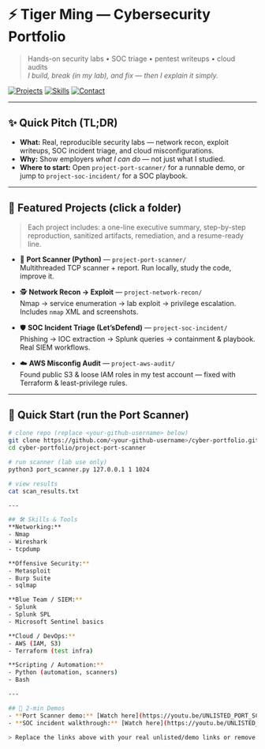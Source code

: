 <!-- ===== README: Cyber Portfolio ===== -->
# ⚡ Tiger Ming — Cybersecurity Portfolio
> Hands-on security labs • SOC triage • pentest writeups • cloud audits  
> _I build, break (in my lab), and fix — then I explain it simply._

[![Projects](https://img.shields.io/badge/Projects-4-green)]()
[![Skills](https://img.shields.io/badge/Skills-Nmap%20%7C%20Python%20%7C%20Splunk%20%7C%20AWS-blue)]()
[![Contact](https://img.shields.io/badge/Contact-tiger.ming%40example.com-orange)]()

---

## ✨ Quick Pitch (TL;DR)
- **What:** Real, reproducible security labs — network recon, exploit writeups, SOC incident triage, and cloud misconfigurations.  
- **Why:** Show employers *what I can do* — not just what I studied.  
- **Where to start:** Open `project-port-scanner/` for a runnable demo, or jump to `project-soc-incident/` for a SOC playbook.

---

## 🔎 Featured Projects (click a folder)
> Each project includes: a one-line executive summary, step-by-step reproduction, sanitized artifacts, remediation, and a resume-ready line.

- 🧰 **Port Scanner (Python)** — `project-port-scanner/`  
  Multithreaded TCP scanner + report. Run locally, study the code, improve it.

- 🕵️ **Network Recon → Exploit** — `project-network-recon/`  
  Nmap → service enumeration → lab exploit → privilege escalation. Includes `nmap` XML and screenshots.

- 🛡️ **SOC Incident Triage (Let’sDefend)** — `project-soc-incident/`  
  Phishing -> IOC extraction -> Splunk queries -> containment & playbook. Real SIEM workflows.

- ☁️ **AWS Misconfig Audit** — `project-aws-audit/`  
  Found public S3 & loose IAM roles in my test account — fixed with Terraform & least-privilege rules.

---

## 🚀 Quick Start (run the Port Scanner)
```bash
# clone repo (replace <your-github-username> below)
git clone https://github.com/<your-github-username>/cyber-portfolio.git
cd cyber-portfolio/project-port-scanner

# run scanner (lab use only)
python3 port_scanner.py 127.0.0.1 1 1024

# view results
cat scan_results.txt

---

## 🛠 Skills & Tools
**Networking:**  
- Nmap  
- Wireshark  
- tcpdump  

**Offensive Security:**  
- Metasploit  
- Burp Suite  
- sqlmap  

**Blue Team / SIEM:**  
- Splunk  
- Splunk SPL  
- Microsoft Sentinel basics  

**Cloud / DevOps:**  
- AWS (IAM, S3)  
- Terraform (test infra)  

**Scripting / Automation:**  
- Python (automation, scanners)  
- Bash

---

## 🎥 2-min Demos
- **Port Scanner demo:** [Watch here](https://youtu.be/UNLISTED_PORT_SCANNER_LINK)  
- **SOC incident walkthrough:** [Watch here](https://youtu.be/UNLISTED_SOC_WALKTHROUGH_LINK)  

> Replace the links above with your real unlisted/demo links or remove if you don’t have videos yet.
